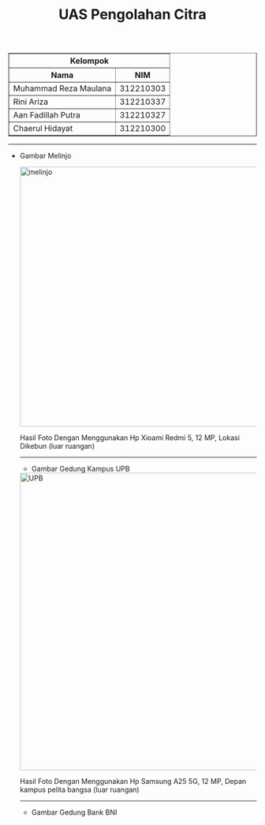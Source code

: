 <h1><p align="center">UAS Pengolahan Citra</h1><br>

 <table border="1">
  <tr>
    <th colspan="2">Kelompok</th>
  </tr>
 	<tr>
 		<th> Nama </th>
 		<th> NIM </th>
 	</tr>
 	<tr>
 		<td> Muhammad Reza Maulana</td>
 		<td> 312210303</td>
 	</tr>
  <tr>
 		<td> Rini Ariza</td>
 		<td> 312210337</td>
 	</tr>
  <tr>
 		<td> Aan Fadillah Putra</td>
 		<td> 312210327</td>
 	</tr>
   	<tr>
 		<td> Chaerul Hidayat</td>
 		<td> 312210300</td>
 	</tr>
 </table>

---

- Gambar Melinjo

  <img width="527" alt="melinjo" src="https://github.com/MuhammadReza1234/UAS-Pengolahan-Citra/assets/115516607/f2af4a65-0593-4d44-9c19-9561888dfd5e">

  Hasil Foto Dengan Menggunakan Hp Xioami Redmi 5, 12 MP, Lokasi Dikebun (luar ruangan)

  ---

  - Gambar Gedung Kampus UPB
    
  <img width="603" alt="UPB" src="https://github.com/MuhammadReza1234/UAS-Pengolahan-Citra/assets/115516607/aaeb88d9-dd68-43e9-b5b5-b6eb082a26d8">

  Hasil Foto Dengan Menggunakan Hp Samsung A25 5G, 12 MP, Depan kampus pelita bangsa (luar ruangan)

  ---

  - Gambar Gedung Bank BNI

    

    


